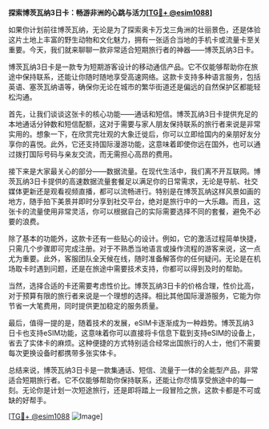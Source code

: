 **探索博茨瓦纳3日卡：畅游非洲的心跳与活力[[TG💪+ @esim1088](https://t.me/s/esim1088)]**

如果你计划前往博茨瓦纳，无论是为了探索奥卡万戈三角洲的壮丽景色，还是体验这片土地上丰富的野生动物和文化魅力，拥有一张适合当地的手机卡或流量卡至关重要。今天，我们就来聊聊一款非常适合短期旅行者的神器——博茨瓦纳3日卡。

博茨瓦纳3日卡是一款专为短期游客设计的移动通信产品。它不仅能够帮助你在旅途中保持联系，还能让你随时随地享受高速网络。这款卡支持多种语言服务，包括英语、塞茨瓦纳语等，确保你无论在城市的繁华街道还是偏远的自然保护区都能轻松沟通。

首先，让我们谈谈这张卡的核心功能——通话和短信。博茨瓦纳3日卡提供充足的本地通话分钟数和短信配额，这对于需要与家人朋友保持联系的旅行者来说是非常实用的。想象一下，在欣赏完壮观的大象迁徙后，你可以立即给国内的亲朋好友分享你的喜悦。此外，它还支持国际漫游功能，这意味着即使你远在国外，也可以通过拨打国际号码与亲友交流，而无需担心高昂的费用。

接下来是大家最关心的部分——数据流量。在现代生活中，我们离不开互联网。博茨瓦纳3日卡提供的高速数据流量套餐足以满足你的日常需求，无论是导航、社交媒体更新还是观看视频直播，都可以流畅进行。特别是在博茨瓦纳这样风景如画的地方，随手拍下美景并即时分享到社交平台，绝对是旅行中的一大乐趣。而且，这张卡的流量使用非常灵活，你可以根据自己的实际需要选择不同的套餐，避免不必要的浪费。

除了基本的功能外，这款卡还有一些贴心的设计。例如，它的激活过程简单快捷，只需几个步骤即可完成注册。对于不熟悉当地语言或操作流程的游客来说，这一点尤为重要。此外，客服团队全天候在线，随时准备解答你的任何疑问。无论是在机场取卡时遇到问题，还是在旅途中需要技术支持，你都可以得到及时的帮助。

当然，选择合适的卡还需要考虑性价比。博茨瓦纳3日卡的价格合理，性价比高，对于预算有限的旅行者来说是一个理想的选择。相比其他国际漫游服务，它能为你节省一大笔费用，同时提供更加稳定的服务质量。

最后，值得一提的是，随着技术的发展，eSIM卡逐渐成为一种趋势。博茨瓦纳3日卡也支持eSIM功能，这意味着你可以直接将卡信息下载到支持eSIM的设备上，省去了实体卡的麻烦。这种便捷的方式特别适合经常出国旅行的人士，他们不需要每次更换设备时都携带多张实体卡。

总结来说，博茨瓦纳3日卡是一款集通话、短信、流量于一体的全能型产品，非常适合短期旅行者。它不仅能够帮助你保持联系，还能让你尽情享受旅途中的每一刻。无论你是计划一次短途旅行，还是即将踏上一段冒险之旅，这款卡都是不可或缺的好帮手。

[[TG💪+ @esim1088](https://t.me/s/esim1088) ![Image](https://i.postimg.cc/4NQfJmqS/Snipaste-2025-05-13-00-14-12.png)]